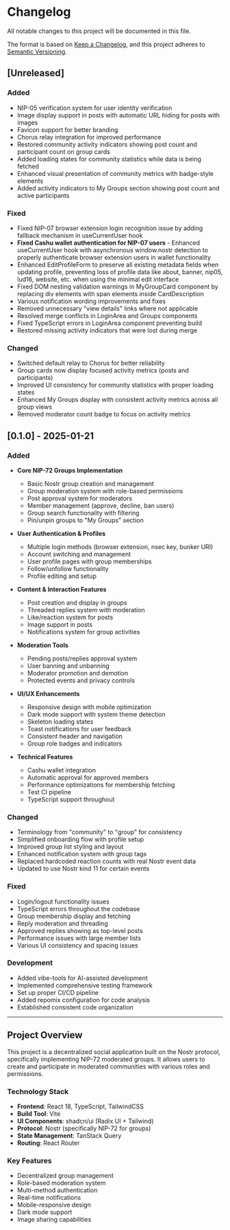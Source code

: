 # Changelog

All notable changes to this project will be documented in this file.

The format is based on [Keep a Changelog](https://keepachangelog.com/en/1.0.0/),
and this project adheres to [Semantic Versioning](https://semver.org/spec/v2.0.0.html).

## [Unreleased]

### Added
- NIP-05 verification system for user identity verification
- Image display support in posts with automatic URL hiding for posts with images
- Favicon support for better branding
- Chorus relay integration for improved performance
- Restored community activity indicators showing post count and participant count on group cards
- Added loading states for community statistics while data is being fetched
- Enhanced visual presentation of community metrics with badge-style elements
- Added activity indicators to My Groups section showing post count and active participants

### Fixed
- Fixed NIP-07 browser extension login recognition issue by adding fallback mechanism in useCurrentUser hook
- **Fixed Cashu wallet authentication for NIP-07 users** - Enhanced useCurrentUser hook with asynchronous window.nostr detection to properly authenticate browser extension users in wallet functionality
- Enhanced EditProfileForm to preserve all existing metadata fields when updating profile, preventing loss of profile data like about, banner, nip05, lud16, website, etc. when using the minimal edit interface
- Fixed DOM nesting validation warnings in MyGroupCard component by replacing div elements with span elements inside CardDescription
- Various notification wording improvements and fixes
- Removed unnecessary "view details" links where not applicable
- Resolved merge conflicts in LoginArea and Groups components
- Fixed TypeScript errors in LoginArea component preventing build
- Restored missing activity indicators that were lost during merge

### Changed
- Switched default relay to Chorus for better reliability
- Group cards now display focused activity metrics (posts and participants)
- Improved UI consistency for community statistics with proper loading states
- Enhanced My Groups display with consistent activity metrics across all group views
- Removed moderator count badge to focus on activity metrics

## [0.1.0] - 2025-01-21

### Added
- **Core NIP-72 Groups Implementation**
  - Basic Nostr group creation and management
  - Group moderation system with role-based permissions
  - Post approval system for moderators
  - Member management (approve, decline, ban users)
  - Group search functionality with filtering
  - Pin/unpin groups to "My Groups" section

- **User Authentication & Profiles**
  - Multiple login methods (browser extension, nsec key, bunker URI)
  - Account switching and management
  - User profile pages with group memberships
  - Follow/unfollow functionality
  - Profile editing and setup

- **Content & Interaction Features**
  - Post creation and display in groups
  - Threaded replies system with moderation
  - Like/reaction system for posts
  - Image support in posts
  - Notifications system for group activities

- **Moderation Tools**
  - Pending posts/replies approval system
  - User banning and unbanning
  - Moderator promotion and demotion
  - Protected events and privacy controls

- **UI/UX Enhancements**
  - Responsive design with mobile optimization
  - Dark mode support with system theme detection
  - Skeleton loading states
  - Toast notifications for user feedback
  - Consistent header and navigation
  - Group role badges and indicators

- **Technical Features**
  - Cashu wallet integration
  - Automatic approval for approved members
  - Performance optimizations for membership fetching
  - Test CI pipeline
  - TypeScript support throughout

### Changed
- Terminology from "community" to "group" for consistency
- Simplified onboarding flow with profile setup
- Improved group list styling and layout
- Enhanced notification system with group tags
- Replaced hardcoded reaction counts with real Nostr event data
- Updated to use Nostr kind 11 for certain events

### Fixed
- Login/logout functionality issues
- TypeScript errors throughout the codebase
- Group membership display and fetching
- Reply moderation and threading
- Approved replies showing as top-level posts
- Performance issues with large member lists
- Various UI consistency and spacing issues

### Development
- Added vibe-tools for AI-assisted development
- Implemented comprehensive testing framework
- Set up proper CI/CD pipeline
- Added repomix configuration for code analysis
- Established consistent code organization

---

## Project Overview

This project is a decentralized social application built on the Nostr protocol, specifically implementing NIP-72 moderated groups. It allows users to create and participate in moderated communities with various roles and permissions.

### Technology Stack
- **Frontend**: React 18, TypeScript, TailwindCSS
- **Build Tool**: Vite
- **UI Components**: shadcn/ui (Radix UI + Tailwind)
- **Protocol**: Nostr (specifically NIP-72 for groups)
- **State Management**: TanStack Query
- **Routing**: React Router

### Key Features
- Decentralized group management
- Role-based moderation system
- Multi-method authentication
- Real-time notifications
- Mobile-responsive design
- Dark mode support
- Image sharing capabilities
